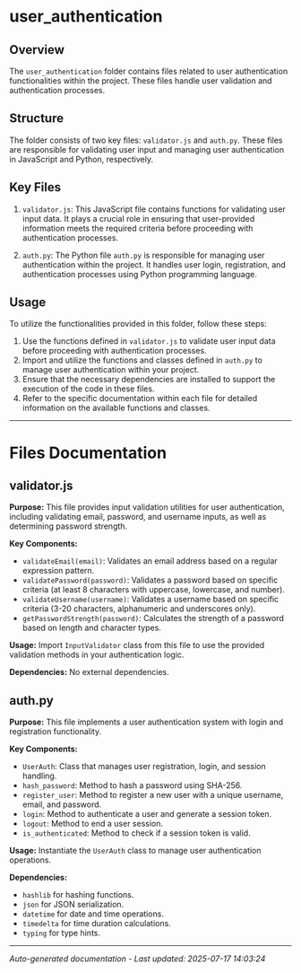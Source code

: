 # user_authentication

## Overview
The `user_authentication` folder contains files related to user authentication functionalities within the project. These files handle user validation and authentication processes.

## Structure
The folder consists of two key files: `validator.js` and `auth.py`. These files are responsible for validating user input and managing user authentication in JavaScript and Python, respectively.

## Key Files
1. `validator.js`: This JavaScript file contains functions for validating user input data. It plays a crucial role in ensuring that user-provided information meets the required criteria before proceeding with authentication processes.

2. `auth.py`: The Python file `auth.py` is responsible for managing user authentication within the project. It handles user login, registration, and authentication processes using Python programming language.

## Usage
To utilize the functionalities provided in this folder, follow these steps:
1. Use the functions defined in `validator.js` to validate user input data before proceeding with authentication processes.
2. Import and utilize the functions and classes defined in `auth.py` to manage user authentication within your project.
3. Ensure that the necessary dependencies are installed to support the execution of the code in these files.
4. Refer to the specific documentation within each file for detailed information on the available functions and classes.

---

# Files Documentation

## validator.js

**Purpose:** This file provides input validation utilities for user authentication, including validating email, password, and username inputs, as well as determining password strength.

**Key Components:**
- `validateEmail(email)`: Validates an email address based on a regular expression pattern.
- `validatePassword(password)`: Validates a password based on specific criteria (at least 8 characters with uppercase, lowercase, and number).
- `validateUsername(username)`: Validates a username based on specific criteria (3-20 characters, alphanumeric and underscores only).
- `getPasswordStrength(password)`: Calculates the strength of a password based on length and character types.

**Usage:** Import `InputValidator` class from this file to use the provided validation methods in your authentication logic.

**Dependencies:** No external dependencies.

## auth.py

**Purpose:** This file implements a user authentication system with login and registration functionality.

**Key Components:**
- `UserAuth`: Class that manages user registration, login, and session handling.
- `hash_password`: Method to hash a password using SHA-256.
- `register_user`: Method to register a new user with a unique username, email, and password.
- `login`: Method to authenticate a user and generate a session token.
- `logout`: Method to end a user session.
- `is_authenticated`: Method to check if a session token is valid.

**Usage:** Instantiate the `UserAuth` class to manage user authentication operations.

**Dependencies:** 
- `hashlib` for hashing functions.
- `json` for JSON serialization.
- `datetime` for date and time operations.
- `timedelta` for time duration calculations.
- `typing` for type hints.

---
*Auto-generated documentation - Last updated: 2025-07-17 14:03:24*
